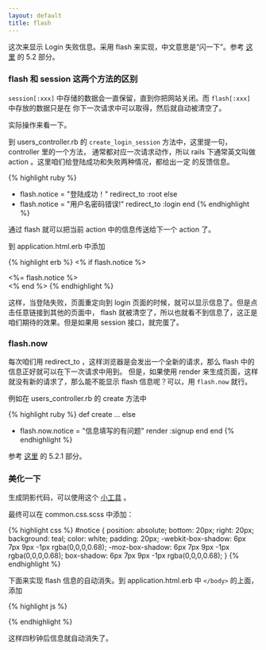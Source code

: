 ```yaml
---
layout: default
title: flash
---
```


这次来显示 Login 失败信息。采用 flash 来实现，中文意思是“闪一下”。参考 [这里](http://guides.rubyonrails.org/action_controller_overview.html) 的 5.2 部分。

<!--  给出真正美观实用的 css 和 js 效果 -->

### flash 和 session 这两个方法的区别

`session[:xxx]` 中存储的数据会一直保留，直到你把网站关闭。而 `flash[:xxx]` 中存放的数据只是在
你下一次请求中可以取得，然后就自动被清空了。

实际操作来看一下。

到 users_controller.rb 的 `create_login_session` 方法中，这里提一句，controller 里的一个方法，
通常都对应一次请求动作，所以 rails 下通常英文叫做 action 。这里咱们给登陆成功和失败两种情况，都给出一定
的反馈信息。

{% highlight ruby %}
+ flash.notice = "登陆成功！"
  redirect_to :root
else
+ flash.notice = "用户名密码错误!"
  redirect_to :login
end
{% endhighlight %}

通过 flash 就可以把当前 action 中的信息传送给下一个 action 了。

到 application.html.erb 中添加

{% highlight erb %}
<% if flash.notice %>
  <div class="notice"><%= flash.notice %></div>
<% end %>
{% endhighlight %}

这样，当登陆失败，页面重定向到 login 页面的时候，就可以显示信息了。但是点击任意链接到其他的页面中，
flash 就被清空了，所以也就看不到信息了，这正是咱们期待的效果。但是如果用 session 接口，就完蛋了。

### flash.now

每次咱们用 redirect_to ，这样浏览器是会发出一个全新的请求，那么 flash 中的信息正好就可以在下一次请求中用到。
但是，如果使用 render 来生成页面，这样就没有新的请求了，那么能不能显示 flash 信息呢？可以，用 `flash.now` 就行。

例如在 users_controller.rb 的 create 方法中

{% highlight ruby %}
def create
...
  else
+   flash.now.notice = "信息填写的有问题"
    render :signup
  end
end
{% endhighlight %}

参考 [这里](http://guides.rubyonrails.org/action_controller_overview.html) 的 5.2.1 部分。


### 美化一下

生成阴影代码，可以使用这个 [小工具](http://www.cssmatic.com/box-shadow) 。

最终可以在 common.css.scss 中添加：

{% highlight css %}
#notice {
  position: absolute;
  bottom: 20px;
  right: 20px;
  background: teal;
  color: white;
  padding: 20px;
  -webkit-box-shadow: 6px 7px 9px -1px rgba(0,0,0,0.68);
  -moz-box-shadow: 6px 7px 9px -1px rgba(0,0,0,0.68);
  box-shadow: 6px 7px 9px -1px rgba(0,0,0,0.68);
}
{% endhighlight %}

下面来实现 flash 信息的自动消失。到 application.html.erb 中 `</body>` 的上面，添加

{% highlight js %}
<script>
  $('.home-banner').anystretch();
+ var hideNotice = function(){
+     $(".notice").fadeOut("slow");
+ }
+ setTimeout(hideNotice, 4000);
</script>
{% endhighlight %}

这样四秒钟后信息就自动消失了。
<!-- 这里 `$('.home-banner').anystretch();` 只是在首页才会用到，可以用 content_for 重构一下
不过分页加载内容其实是挺麻烦的，所以如果不影响性能的话，还是不用为上策
-->
